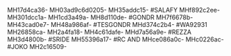 MH17d4ca36-
MH03ad9c6d0205-
MH35addc15-
#SALAFY
MHf892c2ee-
MH301dcc1a-
MH1cd3a49a-
MH8d110de-
#GONDR
MH7f6678b-
MH43cad0e7-
MH48a986af-
#TESGONDR
MHd374c2b4-
#WA92931
MH26858ca-
MH2a4fa18-
MH4c61dafe-
MHd7a56a9e-
#REZZA
MH3d4800b-
#SRIDE
MH55396a17-
#RC AND
MHce086a0c-
MHc0226ac-
#JOKO
MH2c16509-